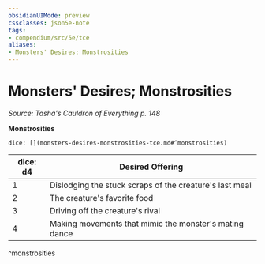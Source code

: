 ```yaml
---
obsidianUIMode: preview
cssclasses: json5e-note
tags:
- compendium/src/5e/tce
aliases:
- Monsters' Desires; Monstrosities
---
```

# Monsters' Desires; Monstrosities
*Source: Tasha's Cauldron of Everything p. 148* 

**Monstrosities**

`dice: [](monsters-desires-monstrosities-tce.md#^monstrosities)`

| dice: d4 | Desired Offering |
|----------|------------------|
| 1 | Dislodging the stuck scraps of the creature's last meal |
| 2 | The creature's favorite food |
| 3 | Driving off the creature's rival |
| 4 | Making movements that mimic the monster's mating dance |
^monstrosities